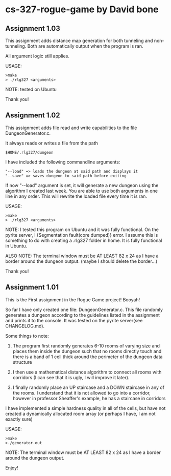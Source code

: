 # cs-327-rogue-game by David bone

## Assignment 1.03

This assignment adds distance map generation for both tunneling and non-tunneling. Both are automatically output when the program is ran.

All argument logic still applies.

USAGE:

    >make
    > ./rlg327 <arguments>

NOTE: tested on Ubuntu

Thank you!

## Assignment 1.02

This assignment adds file read and write capabilities to the file DungeonGenerator.c.

It always reads or writes a file from the path

    $HOME/.rlg327/dungeon

I have included the following commandline arguments:

    "--load" => loads the dungeon at said path and displays it
    "--save" => saves dungeon to said path before exiting

If now "--load" argument is set, it will generate a new dungeon using the algorithm I created last week. You are able to use both arguments in one line in any order. This will rewrite the loaded file every time it is ran.

USAGE:

    >make
    > ./rlg327 <arguments>

NOTE: I tested this program on Ubuntu and it was fully functional. On the pyrite server, I {Segmentation fault(core dumped)} error. I assume this is something to do with creating a .rlg327 folder in home. It is fully functional in Ubuntu.

ALSO NOTE: The terminal window must be AT LEAST 82 x 24 as I have a border around the dungeon output. (maybe I should delete the border...)


Thank you!





## Assignment 1.01

This is the First assignment in the Rogue Game project! Booyah!

So far I have only created one file: DungeonGenerator.c. This file randomly generates a dungeon according to the guidelines listed in the assignment and prints it to the console. It was tested on the pyrite server(see CHANGELOG.md).

Some things to note:
   1. The program first randomly generates 6-10 rooms of varying size and places them inside the dungeon such that no rooms directly touch and there is a band of 1 cell thick around the perimeter of the dungeon data structure

   2. I then use a mathematical distance algorithm to connect all rooms with corridors (I can see that it is ugly, I will improve it later).

   3. I finally randomly place an UP staircase and a DOWN staircase in any of the rooms. I understand that it is not allowed to go into a corridor, however in professor Sheaffer's example, he has a staircase in corridors

I have implemented a simple hardness quality in all of the cells, but have not created a dynamically allocated room array (or perhaps I have, I am not exactly sure)

USAGE:

    >make
    >./generator.out

NOTE: The terminal window must be AT LEAST 82 x 24 as I have a border around the dungeon output.

Enjoy!
